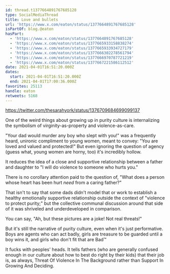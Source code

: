 ```yaml
---
id: thread.t1377664891767685128
type: SocialMediaThread
title: Love and bullets
url: 'https://www.x.com/eaton/status/1377664891767685128'
isPartOf: blog.@eaton
hasPart:
  - 'https://www.x.com/eaton/status/1377664891767685128'
  - 'https://www.x.com/eaton/status/1377665933158838274'
  - 'https://www.x.com/eaton/status/1377665933934727179'
  - 'https://www.x.com/eaton/status/1377666302278561794'
  - 'https://www.x.com/eaton/status/1377666970787721219'
  - 'https://www.x.com/eaton/status/1377667221586112512'
date: 2021-04-01T16:51:20.000Z
dates:
  start: 2021-04-01T16:51:20.000Z
  end: 2021-04-01T17:00:36.000Z
favorites: 25113
handle: eaton
retweets: 5168
---
```

https://twitter.com/thesarahyork/status/1376709684699099137

One of the weird things about growing up in purity culture is internalizing the symbolism of virginity-as-property and violence-as-care.

"Your dad would murder any boy who slept with you!" was a frequently heard, unironic compliment to young women, meant to convey: "You are loved and valued and protected!" But even ignoring the question of agency (guess what, young women are horny, too) it's incredibly hollow.

It reduces the idea of a close and supportive relationship  between a father and daughter to "I will do violence to someone who hurts you."

There is no corollary attention paid to the question of, "What does a person whose heart has been hurt *need* from a caring father?"

That isn't to say that some dads didn't model that or work to establish a healthy emotionally supportive relationship outside the context of "violence to protect purity;" but the collective communal discussion around that side of it was shriveled and underdeveloped in comparison.

You can say, "Ah, but these pictures are a joke! Not real threats!"

But it's still the narrative of purity culture, even when it's just performative. Boys are agents who can act badly, girls are treasure to be guarded until a boy wins it, and girls who don't fit that are Bad™

It fucks with peoples' heads. It tells fathers (who are generally confused enough in our culture about how to best do right by their kids) that their job is, as always, Threat Of Violence In The Background rather than Support In Growing And Deciding.
